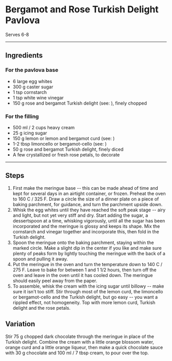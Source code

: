 # Bergamot and Rose Turkish Delight Pavlova

Serves 6-8

---

## Ingredients

### For the pavlova base
* 6 large egg whites
* 300 g caster sugar
* 1 tsp cornstarch
* 1 tsp white wine vinegar
* 150 g rose and bergamot Turkish delight (see: ), finely chopped

### For the filling
* 500 ml / 2 cups heavy cream
* 25 g icing sugar
* 150 g lemon or lemon and bergamot curd (see: )
* 1-2 tbsp limoncello or bergamot-cello (see: )
* 50 g rose and bergamot Turkish delight, finely diced
* A few crystallized or fresh rose petals, to decorate

---

## Steps

1.  First make the meringue base -- this can be made ahead of time and kept for several days in an airtight container, or frozen. Preheat the oven to 160 C / 325 F. Draw a circle the size of a dinner plate on a piece of baking parchment, for guidance, and turn the parchment upside down.
2.  Whisk the egg whites until they have reached the soft peak stage -- airy and light, but not yet very stiff and dry. Start adding the sugar, a dessertspoon at a time, whisking vigorously, until all the sugar has been incorporated and the meringue is glossy and keeps its shape. Mix the cornstarch and vinegar together and incorporate this, then fold in the Turkish delight.
3.  Spoon the meringue onto the baking parchment, staying within the marked circle. Make a slight dip in the center if you like and make sure plenty of peaks form by lightly touching the meringue with the back of a spoon and pulling it away.
4.  Put the meringue in the oven and turn the temperature down to 140 C / 275 F. Leave to bake for between 1 and 1 1/2 hours, then turn off the oven and leave in the oven until it has cooled down. The meringue should easily peel away from the paper.
5.  To assemble, whisk the cream with the icing sugar until billowy -- make sure it isn't too stiff. Stir through most of the lemon curd, the limoncello or bergamot-cello and the Turkish delight, but go easy -- you want a rippled effect, not homogeneity. Top with more lemon curd, Turkish delight and the rose petals.

## Variation
Stir 75 g chopped dark chocolate through the meringue in place of the Turkish delight. Combine the cream with a little orange blossom water, orange curd and a little orange liqueur, then make a quick chocolate sauce with 30 g chocolate and 100 ml / 7 tbsp cream, to pour over the top.